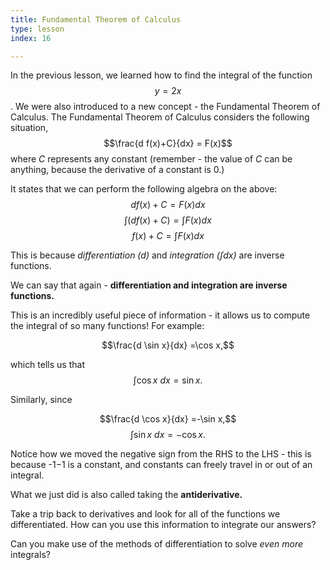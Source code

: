 ```yaml
---
title: Fundamental Theorem of Calculus
type: lesson
index: 16

---
```


In the previous lesson, we learned how to find the integral of the function $$y=2x$$. We were also introduced to a new concept - the Fundamental Theorem of Calculus. The Fundamental Theorem of Calculus considers the following situation,$$\frac{d f(x)+C}{dx} = F(x)$$where $C$ represents any constant (remember - the value of $C$ can be anything, because the derivative of a constant is 0.)

It states that we can perform the following algebra on the above:$$d f(x)+C =F(x) dx$$
$$\int (df(x)+C)=\int F(x)dx$$
$$f(x)+C=\int F(x)dx$$

This is because  _differentiation ($d$)_  and  _integration ($\int dx$)_  are inverse functions.

We can say that again -  **differentiation and integration are inverse functions.**

This is an incredibly useful piece of information - it allows us to compute the integral of so many functions! For example:

$$\frac{d \sin x}{dx} =\cos x,$$

which tells us that
$$\int \cos x  \ dx=\sin x.$$

Similarly, since

$$\frac{d \cos x}{dx} =-\sin x,$$
$$\int \sin x  \ dx=-\cos x.$$

Notice how we moved the negative sign from the RHS to the LHS - this is because  -1−1  is a constant, and constants can freely travel in or out of an integral.  

What we just did is also called taking the  **antiderivative.**

Take a trip back to derivatives and look for all of the functions we differentiated. How can you use this information to integrate our answers?

Can you make use of the methods of differentiation to solve  _even more_  integrals?
<!--stackedit_data:
eyJoaXN0b3J5IjpbLTE4MTg3NzUxOSwxMTM1NDkzNjI4LDE4NT
YzNTQ4NzgsLTIxMjMzNDk4Nyw4NzE2NDI4ODUsMjA0MDI5NzYy
Ml19
-->
